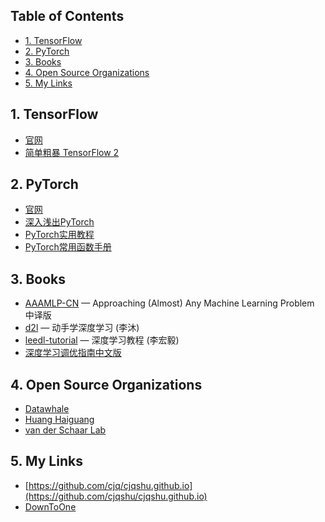 <!-- # <center> # Awesome Resources </center> -->
<!-- omit in toc -->

## Table of Contents <!-- omit in toc -->

- [1. TensorFlow](#1-tensorflow)
- [2. PyTorch](#2-pytorch)
- [3. Books](#3-books)
- [4. Open Source Organizations](#4-open-source-organizations)
- [5. My Links](#5-my-links)


## 1. TensorFlow

- [官网](https://www.tensorflow.org/?hl=zh-cn)
- [简单粗暴 TensorFlow 2](https://tf.wiki/zh_hans/)


## 2. PyTorch

- [官网](https://pytorch.org/)
- [深入浅出PyTorch](https://datawhalechina.github.io/thorough-pytorch/)
- [PyTorch实用教程](https://tingsongyu.github.io/PyTorch-Tutorial-2nd/)
- [PyTorch常用函数手册](https://cjqshu.github.io/books/Pytorch常用函数手册.pdf)


## 3. Books

- [AAAMLP-CN](https://ytzfhqs.github.io/AAAMLP-CN/) — Approaching (Almost) Any Machine Learning Problem 中译版
- [d2l](https://zh-v2.d2l.ai/) — 动手学深度学习 (李沐)
- [leedl-tutorial](https://cjqshu.github.io/books/LeeDL_Tutorial.pdf) — 深度学习教程 (李宏毅)
- [深度学习调优指南中文版](https://cjqshu.github.io/books/深度学习调参指南中文版.pdf)


## 4. Open Source Organizations

- [Datawhale](https://github.com/datawhalechina)
- [Huang Haiguang](https://github.com/fengdu78)
- [van der Schaar Lab](https://github.com/vanderschaarlab/mlforhealthlabpub)


## 5. My Links
<!-- GitHub repository link (URL) -->
- [https://github.com/cjq/cjqshu.github.io](https://github.com/cjqshu/cjqshu.github.io)
- [DownToOne](https://xydh.fun/cjq125)

